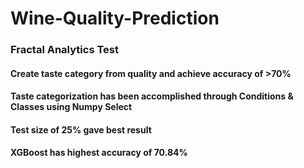 # Wine-Quality-Prediction

### Fractal Analytics Test

#### Create taste category from quality and achieve accuracy of >70%

#### Taste categorization has been accomplished through Conditions & Classes using Numpy Select
#### Test size of 25% gave best result
#### XGBoost has highest accuracy of 70.84%
